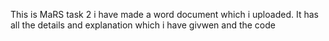 This is MaRS task 2 i have made a word document which i uploaded. It has all the details and explanation which i have givwen and the code
